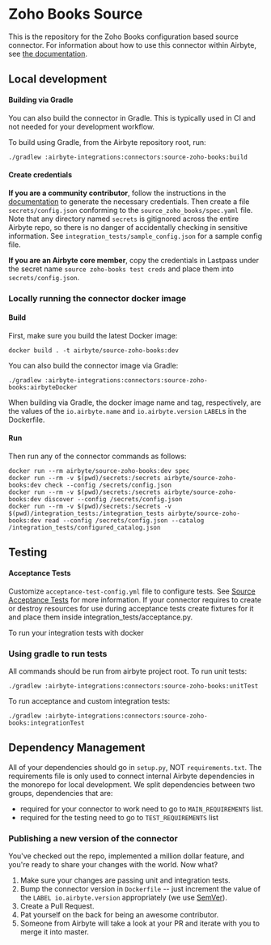 # Zoho Books Source

This is the repository for the Zoho Books configuration based source connector.
For information about how to use this connector within Airbyte, see [the documentation](https://docs.airbyte.io/integrations/sources/zoho-books).

## Local development

#### Building via Gradle
You can also build the connector in Gradle. This is typically used in CI and not needed for your development workflow.

To build using Gradle, from the Airbyte repository root, run:
```
./gradlew :airbyte-integrations:connectors:source-zoho-books:build
```

#### Create credentials
**If you are a community contributor**, follow the instructions in the [documentation](https://docs.airbyte.io/integrations/sources/zoho-books)
to generate the necessary credentials. Then create a file `secrets/config.json` conforming to the `source_zoho_books/spec.yaml` file.
Note that any directory named `secrets` is gitignored across the entire Airbyte repo, so there is no danger of accidentally checking in sensitive information.
See `integration_tests/sample_config.json` for a sample config file.

**If you are an Airbyte core member**, copy the credentials in Lastpass under the secret name `source zoho-books test creds`
and place them into `secrets/config.json`.

### Locally running the connector docker image

#### Build
First, make sure you build the latest Docker image:
```
docker build . -t airbyte/source-zoho-books:dev
```

You can also build the connector image via Gradle:
```
./gradlew :airbyte-integrations:connectors:source-zoho-books:airbyteDocker
```
When building via Gradle, the docker image name and tag, respectively, are the values of the `io.airbyte.name` and `io.airbyte.version` `LABEL`s in
the Dockerfile.

#### Run
Then run any of the connector commands as follows:
```
docker run --rm airbyte/source-zoho-books:dev spec
docker run --rm -v $(pwd)/secrets:/secrets airbyte/source-zoho-books:dev check --config /secrets/config.json
docker run --rm -v $(pwd)/secrets:/secrets airbyte/source-zoho-books:dev discover --config /secrets/config.json
docker run --rm -v $(pwd)/secrets:/secrets -v $(pwd)/integration_tests:/integration_tests airbyte/source-zoho-books:dev read --config /secrets/config.json --catalog /integration_tests/configured_catalog.json
```
## Testing

#### Acceptance Tests
Customize `acceptance-test-config.yml` file to configure tests. See [Source Acceptance Tests](https://docs.airbyte.io/connector-development/testing-connectors/source-acceptance-tests-reference) for more information.
If your connector requires to create or destroy resources for use during acceptance tests create fixtures for it and place them inside integration_tests/acceptance.py.

To run your integration tests with docker

### Using gradle to run tests
All commands should be run from airbyte project root.
To run unit tests:
```
./gradlew :airbyte-integrations:connectors:source-zoho-books:unitTest
```
To run acceptance and custom integration tests:
```
./gradlew :airbyte-integrations:connectors:source-zoho-books:integrationTest
```

## Dependency Management
All of your dependencies should go in `setup.py`, NOT `requirements.txt`. The requirements file is only used to connect internal Airbyte dependencies in the monorepo for local development.
We split dependencies between two groups, dependencies that are:
* required for your connector to work need to go to `MAIN_REQUIREMENTS` list.
* required for the testing need to go to `TEST_REQUIREMENTS` list

### Publishing a new version of the connector
You've checked out the repo, implemented a million dollar feature, and you're ready to share your changes with the world. Now what?
1. Make sure your changes are passing unit and integration tests.
1. Bump the connector version in `Dockerfile` -- just increment the value of the `LABEL io.airbyte.version` appropriately (we use [SemVer](https://semver.org/)).
1. Create a Pull Request.
1. Pat yourself on the back for being an awesome contributor.
1. Someone from Airbyte will take a look at your PR and iterate with you to merge it into master.
